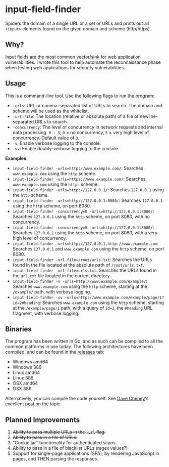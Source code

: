 # input-field-finder

Spiders the domain of a single URL or a set or URLs and prints out all `<input>` elements found on the given domain and scheme (http/https).

## Why?

Input fields are the most common vector/sink for web application vulnerabilities. I wrote this tool to help automate the reconnaissance phase when testing web applications for security vulnerabilities.

## Usage

This is a command-line tool. Use the following flags to run the program:

- `-urls`: URL or comma-separated list of URLs to search. The domain and scheme will be used as the whitelist.
- `-url-file`: The location (relative or absolute path) of a file of newline-separated URLs to search.
- `-concurrency`: The level of concurrency in network requests and internal data processing. `0 - 5`; `0` = no concurrency, `5` = very high level of concurrency. Default value of `3`.
- `-v`: Enable verbose logging to the console.
- `-vv`: Enable doubly-verbose logging to the console.

**Examples**:

- `input-field-finder -urls=http://www.example.com/`: Searches `www.example.com` using the `http` scheme.
- `input-field-finder -urls=https://www.example.com/`: Searches `www.example.com` using the `https` scheme.
- `input-field-finder -urls=http://127.0.0.1/`: Searches `127.0.0.1` using the `http` scheme.
- `input-field-finder -urls=http://127.0.0.1:8080/`: Searches `127.0.0.1` using the `http` scheme, on port 8080.
- `input-field-finder -concurrency=0 -urls=http://127.0.0.1:8080/`: Searches `127.0.0.1` using the `http` scheme, on port 8080, with no concurrency.
- `input-field-finder -concurrency=5 -urls=http://127.0.0.1:8080/`: Searches `127.0.0.1` using the `http` scheme, on port 8080, with a very high level of concurrency.
- `input-field-finder -urls=http://127.0.0.1,http://www.example.com`: Searches `127.0.0.1` and `www.example.com` using the `http` scheme, on port 8080.
- `input-field-finder -url-file=/root/urls.txt`: Searches the URLs found in the file located at the absolute path of `/root/urls.txt`.
- `input-field-finder -url-file=urls.txt`: Searches the URLs found in the `url.txt` file located in the current directory.
- `input-field-finder -v -urls=http://www.example.com/example/`: Searches `www.example.com` using the `http` scheme, starting at the `/example/` path, with verbose logging.
- `input-field-finder -vv -urls=http://www.example.com/example/page/1?id=2#heading`: Searches `www.example.com` using the `http` scheme, starting at the `/example/page/1` path, with a query of `id=2`, the `#heading` URL fragment, with verbose logging.

## Binaries

The program has been written in Go, and as such can be compiled to all the common platforms in use today. The following architectures have been compiled, and can be found in the [releases](https://github.com/insp3ctre/input-field-finder/releases) tab:

- Windows amd64
- Windows 386
- Linux amd64
- Linux 386
- OSX amd64
- OSX 386

Alternatively, you can compile the code yourself. See [Dave Cheney](https://twitter.com/davecheney)'s excellent [post](http://dave.cheney.net/2015/08/22/cross-compilation-with-go-1-5 "Cross-compilation with Go 1.5") on the topic.

## Planned Improvements

1. ~~Ability to pass multiple URLs in the `-url` flag.~~
2. ~~Ability to pass in a file of URLs.~~
3. "Cookie jar" functionality for authenticated scans.
4. Ability to pass in a file of blacklist URLs (regex values?)
5. Support for single-page applications (SPA), by rendering JavaScript in pages, and THEN parsing the responses.

